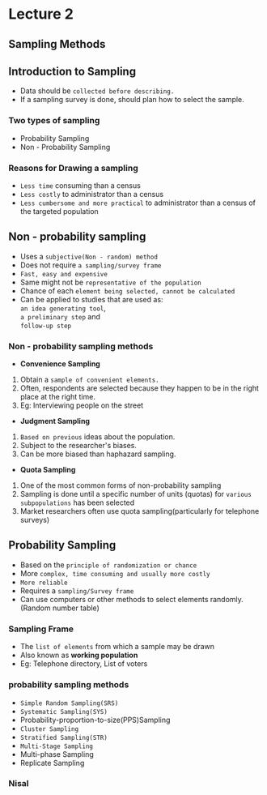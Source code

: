 # Lecture 2

## Sampling Methods

## Introduction to Sampling

- Data should be `collected before describing.`
- If a sampling survey is done, should plan how to select the sample.

### Two types of sampling

- Probability Sampling
- Non - Probability Sampling

### Reasons for Drawing a sampling

- `Less time` consuming than a census
- `Less costly` to administrator than a census
- `Less cumbersome and more practical` to administrator than a census of the targeted population

## **Non - probability sampling**

- Uses a `subjective(Non - random) method`
- Does not require `a sampling/survey frame`
- `Fast, easy and expensive`
- Same might not be `representative of the population`
- Chance of each `element being selected, cannot be calculated`
- Can be applied to studies that are used as: <br>`an idea generating tool`, <br>
  `a preliminary step` and<br>
  `follow-up step`

### Non - probability sampling methods

- **Convenience Sampling**

1.  Obtain a `sample of convenient elements.`
2.  Often, respondents are selected because they happen to be in the right place at the right time.
3.  Eg: Interviewing people on the street

- **Judgment Sampling**

1. `Based on previous` ideas about the population.
2. Subject to the researcher's biases.
3. Can be more biased than haphazard sampling.

- **Quota Sampling**

1. One of the most common forms of non-probability sampling
2. Sampling is done until a specific number of units (quotas) for `various subpopulations` has been selected
3. Market researchers often use quota sampling(particularly for telephone surveys)

## **Probability Sampling**

- Based on the `principle of randomization or chance`
- More `complex, time consuming and usually more costly`
- `More reliable`
- Requires a `sampling/Survey frame`
- Can use computers or other methods to select elements randomly. (Random number table)

### Sampling Frame

- The `list of elements` from which a sample may be drawn
- Also known as **working population**
- Eg: Telephone directory, List of voters

### probability sampling methods

- `Simple Random Sampling(SRS)`
- `Systematic Sampling(SYS)`
- Probability-proportion-to-size(PPS)Sampling
- `Cluster Sampling`
- `Stratified Sampling(STR)`
- `Multi-Stage Sampling`
- Multi-phase Sampling
- Replicate Sampling

### Nisal
